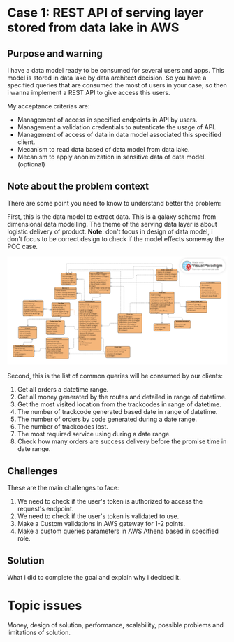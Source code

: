 # Case 1: REST API of serving layer stored from data lake in AWS 

## Purpose and warning

I have a data model ready to be consumed for several users and apps. This model is stored in data lake by data architect decision. So you have a specified queries that are consumed the most of users in your case; so then i wanna implement a REST API to give access this users.

My acceptance criterias are:

* Management of access in specified endpoints in API by users.
* Management a validation credentials to autenticate the usage of API.
* Management of access of data in data model associated this specified client.
* Mecanism to read data based of data model from data lake.
* Mecanism to apply anonimization in sensitive data of data model. (optional)

## Note about the problem context

There are some point you need to know to understand better the problem:

First, this is the data model to extract data. This is a galaxy schema from dimensional data modelling. The theme of the serving data layer is about logistic delivery of product. **Note**: don't focus in design of data model, i don't focus to be correct design to check if the model effects someway the POC case.

![Data model](https://github.com/CarlosChicata/data_world_portfolio/blob/main/Projects/POC/AWS_REST_API_of_serving_layer_from_data_lake/POC%20serving%20layer%20-%20data%20model.png)

Second, this is the list of common queries will be consumed by our clients:

1. Get all orders a datetime range.
2. Get all money generated by the routes and detailed in range of datetime.
3. Get the most visited location from the trackcodes in range of datetime.
4. The number of trackcode generated based date in range of datetime.
5. The number of orders by code generated during a date range.
6. The number of trackcodes lost.
7. The most required service using during a date range.
8. Check how many orders are success delivery before the promise time in date range.


## Challenges

These are the main challenges to face:

1. We need to check if the user's token is authorized to access the request's endpoint.
2. We need to check if the user's token is validated to use.
3. Make a Custom validations in AWS gateway for 1-2 points.
4. Make a custom queries parameters in AWS Athena based in specified role.

## Solution

What i did to complete the goal and explain why i decided it.

# Topic issues

Money, design of solution, performance, scalability, possible problems and limitations of solution.


